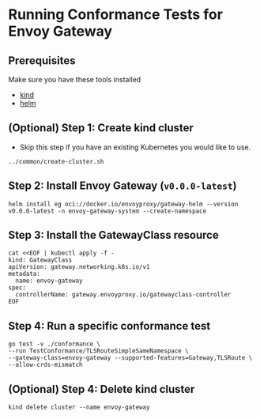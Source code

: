# Running Conformance Tests for Envoy Gateway

## Prerequisites

Make sure you have these tools installed

* [kind](https://kind.sigs.k8s.io/docs/user/quick-start/#installation)
* [helm](https://helm.sh/docs/intro/install/)

## (Optional) Step 1: Create kind cluster

* Skip this step if you have an existing Kubernetes you would like to use.

```shell script
../common/create-cluster.sh
```

## Step 2: Install Envoy Gateway (`v0.0.0-latest`)

```shell script
helm install eg oci://docker.io/envoyproxy/gateway-helm --version v0.0.0-latest -n envoy-gateway-system --create-namespace
```

## Step 3: Install the GatewayClass resource

```shell script
cat <<EOF | kubectl apply -f -
kind: GatewayClass
apiVersion: gateway.networking.k8s.io/v1
metadata:
  name: envoy-gateway
spec:
  controllerName: gateway.envoyproxy.io/gatewayclass-controller
EOF
```

## Step 4: Run a specific conformance test

```shell script
go test -v ./conformance \
--run TestConformance/TLSRouteSimpleSameNamespace \
--gateway-class=envoy-gateway --supported-features=Gateway,TLSRoute \
--allow-crds-mismatch
```

## (Optional) Step 4: Delete kind cluster

```shell script
kind delete cluster --name envoy-gateway
```
